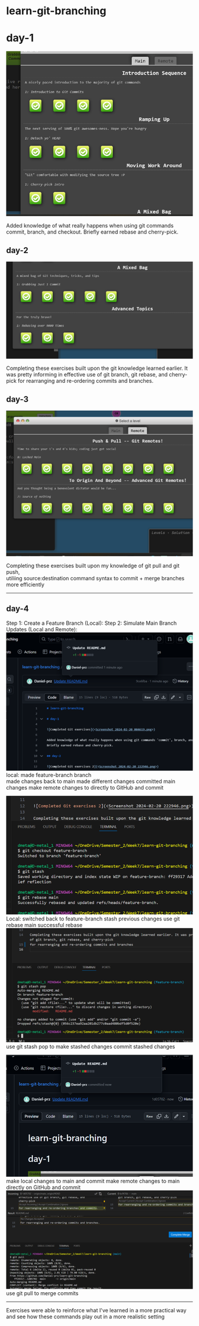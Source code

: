 # learn-git-branching

# day-1

![Completed Git exercises](<Screenshot 2024-02-20 004619.png>)

Added knowledge of what really happens when using git commands commit, branch, and checkout.
Briefly earned rebase and cherry-pick.

## day-2

![Completed Git exercises 2](<Screenshot 2024-02-20 222946.png>)

Completing these exercises built upon the git knowledge learned earlier. It was pretty informing in effective use of git branch, git rebase, and cherry-pick
for rearranging and re-ordering commits and branches.

## day-3

![Completed Git exercises 3](<Screenshot 2024-02-27 180432.png>)

Completing these exercises built upon my knowledge of git pull and git push,  
utiliing source:destination command syntax to commit + merge branches more efficiently

---

## day-4

Step 1: Create a Feature Branch (Local):
Step 2: Simulate Main Branch Updates (Local and Remote):
![GitHub 'main' commit](<Screenshot 2024-02-22 212621.png>)
local:
made feature-branch branch  
made changes
back to main
made different changes
committed main changes
make remote changes to directly to GitHub and commit

![Local Rebase](<Screenshot 2024-02-22 213451.png>)
Local:
switched back to feature-branch
stash previous changes
use git rebase main
successful rebase
![Stashed Changes commit](<Screenshot 2024-02-22 214142.png>)
use git stash pop to make stashed changes
commit stashed changes

![GitHub 'main' commit 2](<Screenshot 2024-02-22 214852.png>)
make local changes to main and commit
make remote changes to main directly on GitHub and commit
![Local Pull + Merge ](<Screenshot 2024-02-22 215128.png>)
use git pull to merge commits

---

Exercises were able to reinforce what I've learned in a more practical way
and see how these commands play out in a more realistic setting
